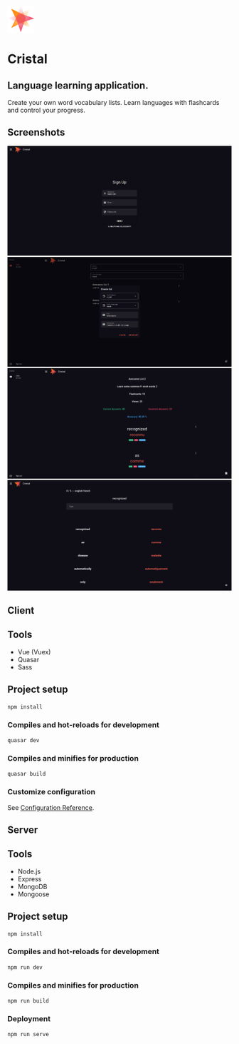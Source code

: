 <img src="./client/src/assets/logo.svg" width="60px"> 

# Cristal

## Language learning application.
Create your own word vocabulary lists. Learn languages with flashcards and control your progress.

## Screenshots

![sign-up](./client/preview/sign-up.png)
![create-list](./client/preview/create-list.png)
![list](./client/preview/list.png)
![quiz](./client/preview/quiz.png)

## Client

## Tools
* Vue (Vuex)
* Quasar
* Sass

## Project setup
```
npm install
```

### Compiles and hot-reloads for development
```
quasar dev
```

### Compiles and minifies for production
```
quasar build
```
### Customize configuration
See [Configuration Reference](https://cli.vuejs.org/config/).

## Server

## Tools
* Node.js
* Express
* MongoDB
* Mongoose

## Project setup
```
npm install
```

### Compiles and hot-reloads for development
```
npm run dev
```

### Compiles and minifies for production
```
npm run build
```

### Deployment
```
npm run serve
```
